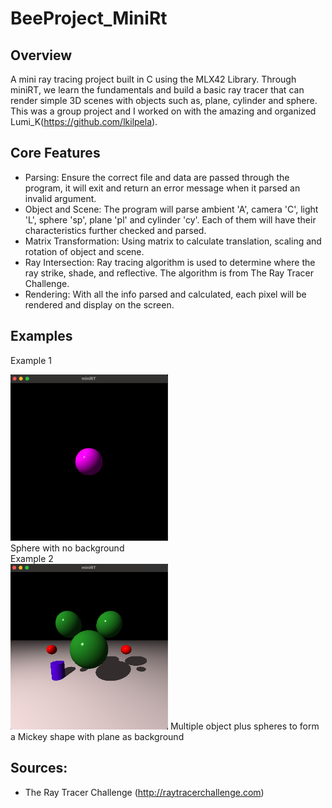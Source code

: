 # BeeProject_MiniRt


## Overview
A mini ray tracing project built in C using the MLX42 Library. Through miniRT, we learn the fundamentals and build a basic ray tracer that can render simple 3D scenes with objects such as, plane, cylinder and sphere. This was a group project and I worked on with the amazing and organized Lumi_K(https://github.com/lkilpela).

## Core Features
- Parsing: Ensure the correct file and data are passed through the program, it will exit and return an error message when it parsed an invalid argument.
- Object and Scene: The program will parse ambient 'A', camera 'C', light 'L', sphere 'sp', plane 'pl' and cylinder 'cy'. Each of them will have their characteristics further checked and parsed. 
- Matrix Transformation: Using matrix to calculate translation, scaling and rotation of object and scene.
- Ray Intersection: Ray tracing algorithm is used to determine where the ray strike, shade, and reflective. The algorithm is from The Ray Tracer Challenge.
- Rendering: With all the info parsed and calculated, each pixel will be rendered and display on the screen. 

## Examples
Example 1
<div align="left">
  <img src="./images/sphere.png" style="width: 50%">
  <figcaption>Sphere with no background</figcaption>
</div>
Example 2
<div align="left">
  <img src="./images/mickey.png" style="width: 50%">
Multiple object plus spheres to form a Mickey shape with plane as background
</div>

## Sources:
- The Ray Tracer Challenge (http://raytracerchallenge.com)
